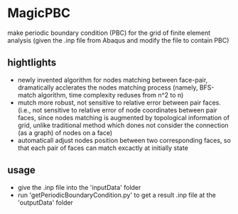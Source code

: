 # MagicPBC
make periodic boundary condition (PBC) for the grid of finite element analysis 
(given the .inp file from Abaqus and modify the file to contain PBC) 

## hightlights
+ newly invented algorithm for nodes matching between face-pair, 
    dramatically acclerates the nodes matching process
    (namely, BFS-match algorithm, time complexity reduses from n^2 to n)
+ mutch more robust, not sensitive to relative error between pair faces.
    (i.e., not sensitive to relative error of node coordinates between pair faces, 
    since nodes matching is augmented by topological information of grid, 
    unlike traditional method which dones not consider the connection (as a graph) of nodes on a face)
+ automaticall adjust nodes position between two corresponding faces, 
    so that each pair of faces can match excactly at initially state

## usage
+ give the .inp file into the 'inputData' folder
+ run 'getPeriodicBoundaryCondition.py' to get a result .inp file at the 'outputData' folder
